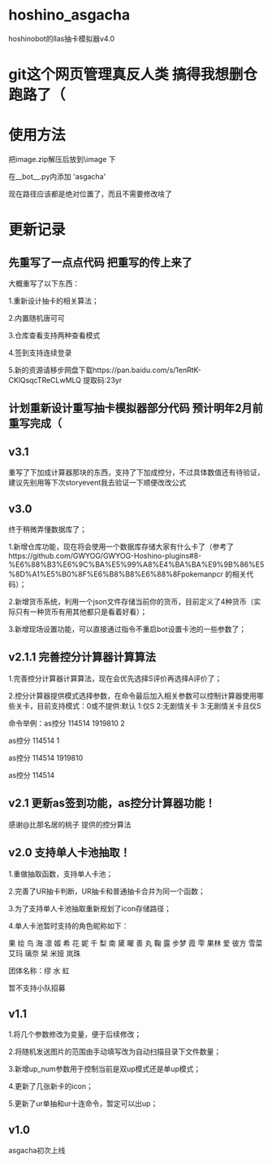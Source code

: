 # hoshino_asgacha
hoshinobot的llas抽卡模拟器v4.0

# git这个网页管理真反人类 搞得我想删仓跑路了（

# 使用方法
 把image.zip解压后放到\image  下
 
 在__bot__.py内添加 'asgacha'
 
 现在路径应该都是绝对位置了，而且不需要修改啥了


# 更新记录

## 先重写了一点点代码 把重写的传上来了

大概重写了以下东西：

1.重新设计抽卡的相关算法；

2.内置随机唐可可

3.仓库查看支持两种查看模式

4.签到支持连续登录

5.新的资源请移步网盘下载https://pan.baidu.com/s/1enRtK-CKlQsqcTReCLwMLQ 提取码:23yr

## 计划重新设计重写抽卡模拟器部分代码 预计明年2月前重写完成（

## v3.1

重写了下加成计算器那块的东西，支持了下加成控分，不过具体数值还有待验证，建议先别用等下次storyevent我去验证一下顺便改改公式

## v3.0 

终于稍微弄懂数据库了；

1.新增仓库功能，现在将会使用一个数据库存储大家有什么卡了（参考了https://github.com/GWYOG/GWYOG-Hoshino-plugins#8-%E6%88%B3%E6%9C%BA%E5%99%A8%E4%BA%BA%E9%9B%86%E5%8D%A1%E5%B0%8F%E6%B8%B8%E6%88%8Fpokemanpcr  的相关代码）；

2.新增货币系统，利用一个json文件存储当前你的货币，目前定义了4种货币（实际只有一种货币有用其他都只是看着好看）；

3.新增现场设置功能，可以直接通过指令不重启bot设置卡池的一些参数了；

## v2.1.1 完善控分计算器计算算法

1.完善控分计算器计算算法，现在会优先选择S评价再选择A评价了；

2.控分计算器提供模式选择参数，在命令最后加入相关参数可以控制计算器使用哪些关卡，目前支持模式：0或不提供:默认  1:仅S  2:无剧情关卡 3:无剧情关卡且仅S

命令举例：as控分 114514 1919810 2

as控分 114514 1

as控分 114514 1919810

as控分 114514

## v2.1 更新as签到功能，as控分计算器功能！

感谢@比那名居的桃子 提供的控分算法

## v2.0 支持单人卡池抽取！
1.重做抽取函数，支持单人卡池；

2.完善了UR抽卡判断，UR抽卡和普通抽卡合并为同一个函数；

3.为了支持单人卡池抽取重新规划了icon存储路径；

4.单人卡池暂时支持的角色昵称如下：

果 绘 鸟 海 凛 姬 希 花 妮   千 梨 南 黛 曜 善 丸 鞠 露   步梦 霞 雫 果林 爱 彼方 雪菜 艾玛 璃奈 栞 米娅 岚珠

团体名称：缪 水 虹

暂不支持小队招募

## v1.1

1.将几个参数修改为变量，便于后续修改；

2.将随机发送图片的范围由手动填写改为自动扫描目录下文件数量；

3.新增up_num参数用于控制当前是双up模式还是单up模式；

4.更新了几张新卡的icon；

5.更新了ur单抽和ur十连命令，暂定可以出up；

## v1.0

asgacha初次上线
